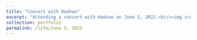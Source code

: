 ```yaml
---
title: "Concert with Haohao"
excerpt: "Attending a concert with Haohao on June 5, 2022.<br/><img src='/images/1.jpg'>"
collection: portfolio
permalink: /life/June 5, 2022
---
```


